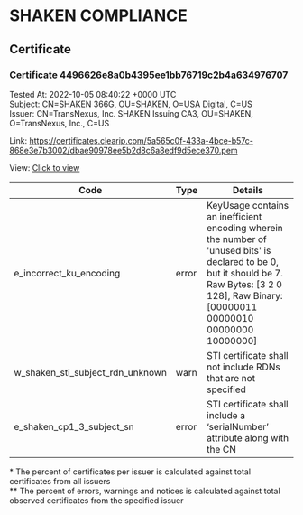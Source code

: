 # SHAKEN COMPLIANCE
## Certificate

### Certificate 4496626e8a0b4395ee1bb76719c2b4a634976707
Tested At: 2022-10-05 08:40:22 +0000 UTC\
Subject: CN=SHAKEN 366G, OU=SHAKEN, O=USA Digital, C=US\
Issuer: CN=TransNexus\, Inc. SHAKEN Issuing CA3, OU=SHAKEN, O=TransNexus\, Inc., C=US

Link: https://certificates.clearip.com/5a565c0f-433a-4bce-b57c-868e3e7b3002/dbae90978ee5b2d8c6a8edf9d5ece370.pem

View: [Click to view](https://understandingwebpki.com/?cert=MIIC7DCCApOgAwIBAgIQeiqpBZ%2Fo6mfqj0b52zkJvDAKBggqhkjOPQQDAjBnMQswCQYDVQQGEwJVUzEZMBcGA1UEChMQVHJhbnNOZXh1cywgSW5jLjEPMA0GA1UECxMGU0hBS0VOMSwwKgYDVQQDEyNUcmFuc05leHVzLCBJbmMuIFNIQUtFTiBJc3N1aW5nIENBMzAeFw0yMjA5MTcxOTU3NDRaFw0yMjA5MjQxOTU3NDNaMEoxCzAJBgNVBAYTAlVTMRQwEgYDVQQKEwtVU0EgRGlnaXRhbDEPMA0GA1UECxMGU0hBS0VOMRQwEgYDVQQDEwtTSEFLRU4gMzY2RzBZMBMGByqGSM49AgEGCCqGSM49AwEHA0IABNGQ8orDEgJH2vuVaVXO10FD2cJhn4tTrGtF53H%2FivSXD0Re4w9E2JdZ9dqibzE%2FbeFjicaQOAWcrEegUhLLQEmjggE8MIIBODAMBgNVHRMBAf8EAjAAMA4GA1UdDwEB%2FwQEAwIAgDAdBgNVHQ4EFgQUj7I%2FFlKtGm9di6SZYy7oHewYvMMwHwYDVR0jBBgwFoAUu5beMRLN05aZhKQ2MGA811KBfScwFwYDVR0gBBAwDjAMBgpghkgBhv8JAQEDMIGmBgNVHR8EgZ4wgZswgZigOqA4hjZodHRwczovL2F1dGhlbnRpY2F0ZS1hcGkuaWNvbmVjdGl2LmNvbS9kb3dubG9hZC92MS9jcmyiWqRYMFYxFDASBgNVBAcMC0JyaWRnZXdhdGVyMQswCQYDVQQIDAJOSjETMBEGA1UEAwwKU1RJLVBBIENSTDELMAkGA1UEBhMCVVMxDzANBgNVBAoMBlNUSS1QQTAWBggrBgEFBQcBGgQKMAigBhYEMzY2RzAKBggqhkjOPQQDAgNHADBEAiBSxwaguIk4EHE9uLYDX7E9SaSkF4WgB%2B8I%2FKoG71OapgIgPHgqBe70dHRI%2B2bNdhWs%2BzCqjUAaz7x%2F66uZ0nFRXOs%3D)


| Code | Type | Details |
|------|------|---------|
| e_incorrect_ku_encoding | error | KeyUsage contains an inefficient encoding wherein the number of 'unused bits' is declared to be 0, but it should be 7. Raw Bytes: [3 2 0 128], Raw Binary: [00000011 00000010 00000000 10000000] |
| w_shaken_sti_subject_rdn_unknown | warn | STI certificate shall not include RDNs that are not specified |
| e_shaken_cp1_3_subject_sn | error | STI certificate shall include a ‘serialNumber’ attribute along with the CN |

\* The percent of certificates per issuer is calculated against total certificates from all issuers\
\*\* The percent of errors, warnings and notices is calculated against total observed certificates from the specified issuer
